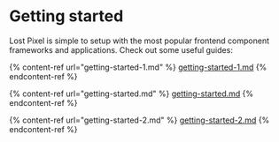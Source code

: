 # Getting started

Lost Pixel is simple to setup with the most popular frontend component frameworks and applications. Check out some useful guides:

{% content-ref url="getting-started-1.md" %}
[getting-started-1.md](getting-started-1.md)
{% endcontent-ref %}

{% content-ref url="getting-started.md" %}
[getting-started.md](getting-started.md)
{% endcontent-ref %}

{% content-ref url="getting-started-2.md" %}
[getting-started-2.md](getting-started-2.md)
{% endcontent-ref %}
